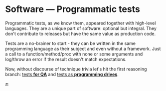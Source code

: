 # Software &mdash; Programmatic tests

Programmatic tests, as we know them, appeared together with high-level languages. They are a unique part of software: optional but integral. They don't contribute to releases but have the same value as production code. 

Tests are a no-brainer to start - they can be written in the same programming language as their subject and even without a framework. Just a call to a function/method/proc with none or some arguments and log/throw an error if the result doesn't match expectations.

Now, without discourse of technique trivia let's hit the first reasoning branch: [tests **for QA**](asQA) and [tests as **programming drives**](asDrive).

:end:
